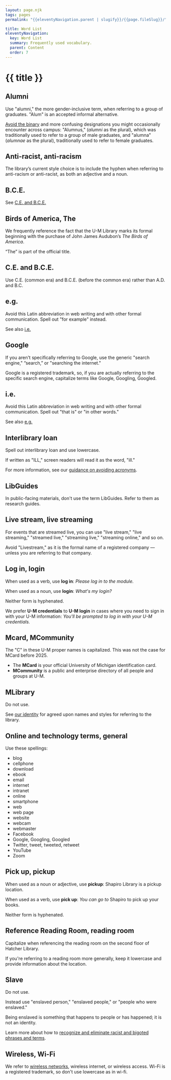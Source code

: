 ```yaml
---
layout: page.njk
tags: pages
permalink: "{{eleventyNavigation.parent | slugify}}/{{page.fileSlug}}/"

title: Word List
eleventyNavigation:
  key: Word List
  summary: Frequently used vocabulary.
  parent: Content
  order: 7
---
```


# {{ title }}

## Alumni

Use "alumni," the more gender-inclusive term, when referring to a group of graduates. "Alum" is an accepted informal alternative.

[Avoid the binary](/content/writing-about-people/#non-binary-language) and more confusing designations you might occasionally encounter across campus: "Alumnus," (*alumni* as the plural), which was traditionally used to refer to a group of male graduates, and "alumna" (*alumnae* as the plural), traditionally used to refer to female graduates.

## Anti-racist, anti-racism

The library’s current style choice is to include the hyphen when referring to anti-racism or anti-racist, as both an adjective and a noun.

## B.C.E.

See [C.E. and B.C.E.](https://design-system.lib.umich.edu/content/word-list/#ce-and-bce)

## Birds of America, The

We frequently reference the fact that the U-M Library marks its formal beginning with the purchase of John James Audubon’s *The Birds of America*.

“The” is part of the official title.

## C.E. and B.C.E.

Use C.E. (common era) and B.C.E. (before the common era) rather than A.D. and B.C.

## e.g.

Avoid this Latin abbreviation in web writing and with other formal communication. Spell out "for example" instead.

See also [i.e.](/content/word-list/#ie)

## Google

If you aren't specifically referring to Google, use the generic "search engine," “search,” or "searching the internet."

Google is a registered trademark, so, if you are actually referring to the specific search engine, capitalize terms like Google, Googling, Googled.

## i.e.

Avoid this Latin abbreviation in web writing and with other formal communication. Spell out "that is" or "in other words."

See also [e.g.](/content/word-list/#eg)

## Interlibrary loan

Spell out interlibrary loan and use lowercase.

If written as "ILL," screen readers will read it as the word, "ill."

For more information, see our [guidance on avoiding acronyms](/content/grammar-and-style/#acronyms-and-abbreviations).

## LibGuides

In public-facing materials, don't use the term LibGuides. Refer to them as research guides.

## Live stream, live streaming

For events that are streamed live, you can use "live stream," "live streaming," "streamed live," "streaming live," "streaming online," and so on.

Avoid "Livestream," as it is the formal name of a registered company — unless you are referring to that company.

## Log in, login

When used as a verb, use **log in**: *Please log in to the module.*

When used as a noun, use **login**: *What's my login?*

Neither form is hyphenated.

We prefer **U-M credentials** to **U-M login** in cases where you need to sign in with your U-M information: *You'll be prompted to log in with your U-M credentials.*

## Mcard, MCommunity

The "C" in these U-M proper names is capitalized. This was not the case for MCard before 2025. 

* The **MCard** is your official University of Michigan identification card.
* **MCommunity** is a public and enterprise directory of all people and groups at U-M.

## MLibrary

Do not use. 

See [our identity](/content/writing-about-the-library/) for agreed upon names and styles for referring to the library.

## Online and technology terms, general

Use these spellings:

* blog  
* cellphone  
* download  
* ebook  
* email  
* internet  
* intranet  
* online  
* smartphone  
* web  
* web page  
* website  
* webcam  
* webmaster  
* Facebook  
* Google, Googling, Googled  
* Twitter, tweet, tweeted, retweet  
* YouTube  
* Zoom

## Pick up, pickup

When used as a noun or adjective, use **pickup**: Shapiro Library is a pickup location.

When used as a verb, use **pick up**: *You can go to* Shapiro to pick up your books.

Neither form is hyphenated.

## Reference Reading Room, reading room

Capitalize when referencing the reading room on the second floor of Hatcher Library.

If you're referring to a reading room more generally, keep it lowercase and provide information about the location.

## Slave

Do not use.

Instead use "enslaved person," "enslaved people," or "people who were enslaved."  

Being enslaved is something that happens to people or has happened; it is not an identity.

Learn more about how to [recognize and eliminate racist and bigoted phrases and terms](/content/writing-about-people/#racist-and-bigoted-phrases-and-terms).

## Wireless, Wi-Fi

We refer to [wireless networks](https://www.lib.umich.edu/visit-and-study/computing-and-technology/computing), wireless internet, or wireless access. Wi-Fi is a registered trademark, so don't use lowercase as in wi-fi.
